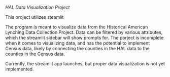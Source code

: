 *HAL Data Visualization Project*

This project utilizes steamlit

The program is meant to visualize data from the Historical American Lynching Data Collection Project.
Data can be filtered by various attributes, which the streamlit sidebar will show prompts for.
The porject is incomplete when it comes to visualizing data, and has the potential to implement
Census data, likely by connecting the counties in the HAL data to the counties in the Census data.

Currently, the streamlit app launches, but proper data visualization is not yet implemented.
